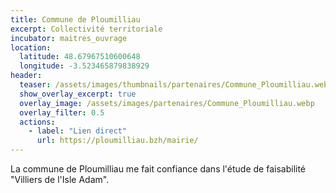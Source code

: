 ```yaml
---
title: Commune de Ploumilliau
excerpt: Collectivité territoriale
incubator: maitres_ouvrage
location:
  latitude: 48.67967510600648
  longitude: -3.523465879838929
header:
  teaser: /assets/images/thumbnails/partenaires/Commune_Ploumilliau.webp
  show_overlay_excerpt: true
  overlay_image: /assets/images/partenaires/Commune_Ploumilliau.webp
  overlay_filter: 0.5
  actions:
    - label: "Lien direct"
      url: https://ploumilliau.bzh/mairie/
---
```


La commune de Ploumilliau me fait confiance dans l'étude de faisabilité "Villiers de l'Isle Adam".
